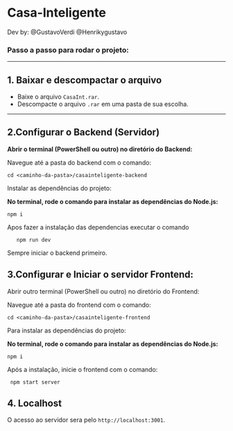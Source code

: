 # Casa-Inteligente

Dev by: @GustavoVerdi @Henrikygustavo

### Passo a passo para rodar o projeto:

---

## 1. Baixar e descompactar o arquivo

- Baixe o arquivo `CasaInt.rar`.
- Descompacte o arquivo `.rar` em uma pasta de sua escolha.

---

## 2.Configurar o Backend (Servidor)

**Abrir o terminal (PowerShell ou outro) no diretório do Backend:**

   Navegue até a pasta do backend com o comando:

   ```
   cd <caminho-da-pasta>/casainteligente-backend
   ```
Instalar as dependências do projeto:

**No terminal, rode o comando para instalar as dependências do Node.js:**
   ```
   npm i
   ```
Apos fazer a instalação das dependencias executar o comando
 ```
    npm run dev
 ```

Sempre iniciar o backend primeiro.

## 3.Configurar e Iniciar o servidor Frontend:

Abrir outro terminal (PowerShell ou outro) no diretório do Frontend:

   Navegue até a pasta do frontend com o comando:

   ```
   cd <caminho-da-pasta>/casainteligente-frontend
   ```
Para instalar as dependências do projeto:

**No terminal, rode o comando para instalar as dependências do Node.js:**
   ```
   npm i
   ```

Após a instalação, inicie o frontend com o comando:
  ```
   npm start server
  ```

## 4. Localhost

O acesso ao servidor sera pelo `http://localhost:3001`.



